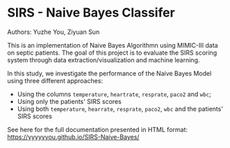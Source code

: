 # SIRS - Naive Bayes Classifer
Authors: Yuzhe You, Ziyuan Sun

This is an implementation of Naive Bayes Algorithmn using MIMIC-III data on septic patients.
The goal of this project is to evaluate the SIRS scoring system through data extraction/visualization and machine learning.

In this study, we investigate the performance of the Naive Bayes Model using three different approaches:
* Using the columns `temperature`, `heartrate`, `resprate`, `paco2` and `wbc`;
* Using only the patients' SIRS scores
* Using both `temperature`, `hearrate`, `resprate`, `paco2`, `wbc` and the patients' SIRS scores

See here for the full documentation presented in HTML format:
https://yyyyyyou.github.io/SIRS-Naive-Bayes/